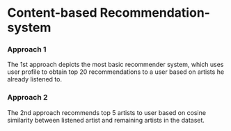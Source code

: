 # Content-based Recommendation-system

### Approach 1
The 1st approach depicts the most basic recommender system, which uses user profile to obtain top 20 recommendations to a user based on artists he already listened to.

### Approach 2
The 2nd approach recommends top 5 artists to user based on cosine similarity between listened artist and remaining artists in the dataset.
